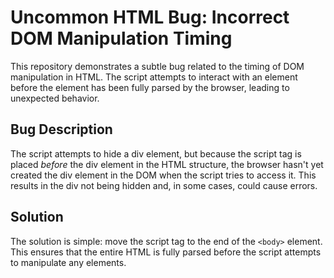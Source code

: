 # Uncommon HTML Bug: Incorrect DOM Manipulation Timing

This repository demonstrates a subtle bug related to the timing of DOM manipulation in HTML.  The script attempts to interact with an element before the element has been fully parsed by the browser, leading to unexpected behavior.

## Bug Description
The script attempts to hide a div element, but because the script tag is placed *before* the div element in the HTML structure, the browser hasn't yet created the div element in the DOM when the script tries to access it.  This results in the div not being hidden and, in some cases, could cause errors.

## Solution
The solution is simple: move the script tag to the end of the `<body>` element. This ensures that the entire HTML is fully parsed before the script attempts to manipulate any elements.